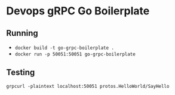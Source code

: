 # Devops gRPC Go Boilerplate

## Running

* `docker build -t go-grpc-boilerplate .`
* `docker run -p 50051:50051 go-grpc-boilerplate`

## Testing
`grpcurl -plaintext localhost:50051 protos.HelloWorld/SayHello`
